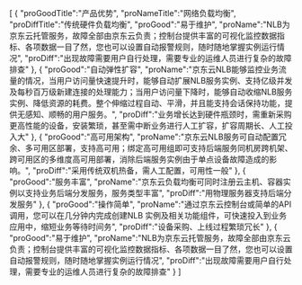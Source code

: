 [
	{
		"proGoodTitle":"产品优势",
		"proNameTitle":"网络负载均衡",
		"proDiffTitle":"传统硬件负载均衡",
		"proGood":"易于维护",
		"proName":"NLB为京东云托管服务，故障全部由京东云负责；控制台提供丰富的可视化监控数据指标、各项数据一目了然，您也可以设置自动报警规则，随时随地掌握实例运行情况",
		"proDiff":"出现故障需要用户自行处理，需要专业的运维人员进行复杂的故障排查"
	},
	{
		"proGood":"自动弹性扩容",
		"proName":"京东云NLB能够监控业务流量的情况，当用户访问量快速提升时，能够自动扩展NLB服务实例、支持亿级并发及每秒百万级新建连接的处理能力；当用户访问量下降时，能够自动收缩NLB服务实例、降低资源的耗费。整个伸缩过程自动、平滑，并且能支持会话保持功能，提供无感知、顺畅的用户服务。",
		"proDiff":"业务增长达到硬件瓶颈时，需重新采购更高性能的设备，安装繁琐，甚至需中断业务进行人工扩容，扩容周期长、人工投入大"
	},
	{
		"proGood":"高可用架构",
		"proName":"京东云NLB服务可自动配置冗余、多可用区部署，支持高可用；绑定高可用组即可支持后端服务同机房跨机架、跨可用区的多维度高可用部署，消除后端服务实例由于单点设备故障造成的影响。",
		"proDiff":"采用传统双机热备，需人工配置，可用性一般"
	},
	{
		"proGood":"服务丰富",
		"proName":"京东云负载均衡可同时注册云主机、容器实例以支持业务后端分发服务，服务类型丰富",
		"proDiff":"用物理服务器支持后端分发服务"
	},
	{
		"proGood":"操作简单",
		"proName":"通过京东云控制台或简单的API调用，您可以在几分钟内完成创建NLB 实例及相关功能组件，可快速投入到业务应用中，缩短业务等待时间务",
		"proDiff":"设备采购、上线过程繁琐冗长"
	},
	{
		"proGood":"易于维护",
		"proName":"NLB为京东云托管服务，故障全部由京东云负责；控制台提供丰富的可视化监控数据指标、各项数据一目了然，您也可以设置自动报警规则，随时随地掌握实例运行情况",
		"proDiff":"出现故障需要用户自行处理，需要专业的运维人员进行复杂的故障排查"
	}
]